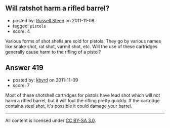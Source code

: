 ## Will ratshot harm a rifled barrel?

- posted by: [Russell Steen](https://stackexchange.com/users/-1/97-russell-steen) on 2011-11-08
- tagged: `pistols`
- score: 4

Various forms of shot shells are sold for pistols.  They go by various names like snake shot, rat shot, varmit shot, etc.  Will the use of these cartridges generally cause harm to the rifling of a pistol?


## Answer 419

- posted by: [kbyrd](https://stackexchange.com/users/-1/37-kbyrd) on 2011-11-09
- score: 7

Most of these shotshell cartridges for pistols have lead shot which will not harm a rifled barrel, but it will foul the rifling pretty quickly. If the cartridge contains steel shot, it's possible it could damage your barrel. 



---

All content is licensed under [CC BY-SA 3.0](https://creativecommons.org/licenses/by-sa/3.0/).
